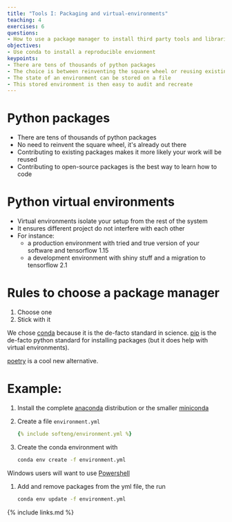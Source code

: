 ```yaml
---
title: "Tools I: Packaging and virtual-environments"
teaching: 4
exercises: 6
questions:
- How to use a package manager to install third party tools and libraries
objectives:
- Use conda to install a reproducible envionment
keypoints:
- There are tens of thousands of python packages
- The choice is between reinventing the square wheel or reusing existing work
- The state of an environment can be stored on a file
- This stored environment is then easy to audit and recreate
---
```


# Python packages

- There are tens of thousands of python packages
- No need to reinvent the square wheel, it's  already out there
- Contributing to existing packages makes it more likely your work will be
  reused
- Contributing to open-source packages is the best way to learn how to code


# Python virtual environments

* Virtual environments isolate your setup from the rest of the system
* It ensures different project do not interfere with each other
* For instance:
  * a production environment with tried and true version of your software and
    tensorflow 1.15
  * a development environment with shiny stuff and a migration to tensorflow 2.1

# Rules to choose a package manager

1. Choose one
1. Stick with it

We chose [conda](https://docs.conda.io/en/latest/) because it is the de-facto
standard in science. [pip](https://pypi.org/project/pip/) is the de-facto python
standard for installing packages (but it does help with virtual environments).

[poetry](https://github.com/sdispater/poetry) is a cool new alternative.

# Example:


1. Install the complete [anaconda](https://docs.anaconda.com/anaconda/install/)
  distribution or the smaller
  [miniconda](https://docs.conda.io/projects/conda/en/latest/user-guide/install/)

1. Create a file `environment.yml`

   ```yaml
   {% include softeng/environment.yml %}
   ```

1. Create the conda environment with

   ```bash
   conda env create -f environment.yml
   ```

  Windows users will want to use [Powershell](https://docs.microsoft.com/en-us/powershell/scripting/overview?view=powershell-7)

1. Add and remove packages from the yml file, the run

   ```bash
   conda env update -f environment.yml
   ```


{% include links.md %}
